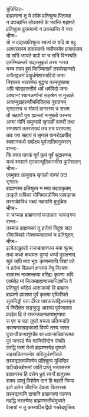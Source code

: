 युधिष्ठिरः-  
ब्राह्मणानां तु ये लोके प्रतिश्रुत्य पितामह  
न प्रयच्छन्ति लोकास्ते के भवन्ति महामते  
प्रतिश्रुत्य दुरात्मानो न प्रयच्छन्ति ये नराः  
भीष्मः-  
यो न दद्यात्प्रतिश्रुत्य स्वल्पं वा यदि वा बहु  
आशास्तस्य हतास्सर्वाः क्लीबस्येव प्रजाफलम्  
यां रात्रिं जायते पापो यां च रात्रिं विनश्यति  
एतस्मिन्नन्तरे यद्यत्सुकृतं तस्य भारत  
यच्च तस्य हुतं किञ्चित्सर्वं तस्योपहन्यते  
अत्रैतद्वचनं प्राहुर्धर्मशास्त्रविदो जनाः  
निशास्य भरतश्रेष्ठ बुद्ध्या परमयुक्तया  
अपि चोदाहरन्तीमं धर्मं धर्मविदो जनाः  
अश्वानां श्यामकर्णानां सहस्रेण स मुच्यते  
अत्राप्युदाहरन्तीममितिहासं पुरातनम्  
सृगालस्य च संवादं वानरस्य च सत्तम  
तौ सहायौ पुरा ह्यास्तां मानुषत्वे परन्तप  
अन्यां योनिं समुत्पन्नौ सृगालीं वानरीं तथा  
सम्भाषणं ततस्सख्यं तत्र तत्र परस्परम्  
ततः परा सहायं तं सृगालं वानरोऽब्रवीत्  
श्मशानमध्ये सम्प्रेक्ष्य पूर्वजातिमनुस्मरन्  
वानरः-  
किं त्वया पापकं पूर्वं कृतं पूर्वं सुदारुणम्  
यत्त्वं श्मशाने मृतकान्पूतिकानत्सि कुत्सितान्  
भीष्मः-  
एवमुक्तः प्रत्युवाच सृगालो वानरं तदा  
सृगालः-  
ब्राह्मणस्य प्रतिश्रुत्य न मया तदपाकृतम्  
तत्कृते पापिकां योनिमापन्नोस्मि प्लवङ्गम  
तस्मादेवंविधं भक्ष्यं भक्षयामि बुभुक्षितः  
भीष्मः-  
स चाप्याह ब्राह्मणानां फलाहारः प्लवङ्गमः  
वानरः-  
तस्मान्न ब्राह्मणस्वं तु हर्त्तव्यं विदुषा सदा  
सीमाविवादे मोक्तव्यम्दातव्यं च प्रतिश्रुतम्  
भीष्मः-  
इत्येतद्ब्रुवतो राजन्ब्राह्मणस्य मया श्रुतम्  
तथा कथां कथयतः पुण्यां धर्म्यां पुरातनाम्  
श्रुतं चापि मया भूयः कृष्णस्यापि विशां पते  
न हर्तव्यं विप्रधनं क्षन्तव्यं तेषु नित्यशः  
बालाश्च नावमन्तव्या दरिद्राः कृपणा अपि  
एवमेवेह मां नित्यम्ब्राह्मणास्सन्दिशन्ति वै  
प्रतिश्रुतं भवेद्देयं आशाकामो हि ब्राह्मणः  
ब्राह्मणो ह्याशया पूर्वं कृतया पृथिवीपते  
सुसमिद्धो यता दीप्तः पावकस्तद्विधस्स्मृतः  
यं निरीक्षेत सङ्क्रुद्ध आशया पूर्वजातया  
प्रदहेत हि तं राजन्कक्षमक्षय्यभुग्यथा  
स एव च यदा तुष्टो वचसा प्रतिनन्दति  
भवत्यगदसङ्काशो विषये तस्य भारत  
पुत्रान्पौत्रान्पशूंश्चैव बान्धवान्सचिवांस्तथा  
पुरं जनपदं चैव शान्तिरिष्टेन पोषति  
एतद्धि परमं तेजो ब्राह्मणस्येह दृश्यते  
सहस्रकिरणस्येव सवितुर्धरणीतले  
तस्माद्दातव्यमित्येव प्रतिश्रुत्य युधिष्ठिर  
यदीच्छेच्छोभनां जातिं प्राप्तुं भरतसत्तम  
ब्राह्मणस्य हि दत्तेन ध्रुवं स्वर्गो ह्यनुत्तमः  
शक्यः प्राप्तुं विशेषेण दानं हि महती क्रिया  
इतो दत्तेन जीवन्ति देवताः पितरस्था  
तस्माद्दानानि दानानि ब्राह्मणानां परन्तप  
महद्धि भरतश्रेष्ठ ब्राह्मणस्तीर्थमुच्यते  
वेलायां न तु कस्याञ्चिद्विप्रो गच्छेदपूजितः  
